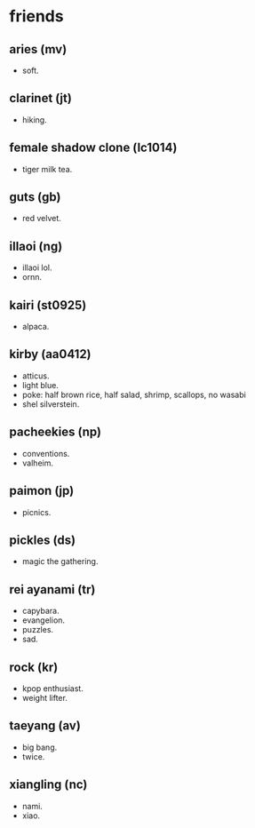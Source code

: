 # friends

## aries (mv)

- soft.

## clarinet (jt)

- hiking.

## female shadow clone (lc1014)

- tiger milk tea.

## guts (gb)

- red velvet.

## illaoi (ng)

- illaoi lol.
- ornn.

## kairi (st0925)

- alpaca.

## kirby (aa0412)

- atticus.
- light blue.
- poke: half brown rice, half salad, shrimp, scallops, no wasabi
- shel silverstein.

## pacheekies (np)

- conventions.
- valheim.

## paimon (jp)

- picnics.

## pickles (ds)

- magic the gathering.

## rei ayanami (tr)

- capybara.
- evangelion.
- puzzles.
- sad.

## rock (kr)

- kpop enthusiast.
- weight lifter.

## taeyang (av)

- big bang.
- twice.

## xiangling (nc)

- nami.
- xiao.
